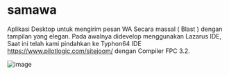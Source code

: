 # samawa

Aplikasi Desktop untuk mengirim pesan WA Secara massal ( Blast ) dengan tampilan yang elegan. Pada awalnya didevelop menggunakan Lazarus IDE, Saat ini telah kami pindahkan ke Typhon64 IDE https://www.pilotlogic.com/sitejoom/  dengan Compiler FPC 3.2.

![image](https://user-images.githubusercontent.com/105490265/170212139-0101522a-4362-4b5c-9cc6-1abd24816ad2.png)

